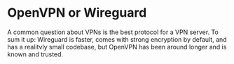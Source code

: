 # OpenVPN or Wireguard

A common question about VPNs is the best protocol for a VPN server. To sum it up: Wireguard is faster, comes with strong encryption by default, and has a realitvly small codebase, but OpenVPN has been around longer and is known and trusted.